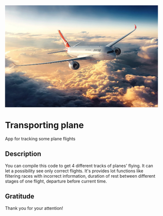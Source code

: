 ![img.png](img.png)
# Transporting plane

App for tracking some plane flights

## Description

You can compile this code to get 4 different tracks of planes' flying. It can let a possibility see only correct flights. It's provides  lot functions like filtering races with incorrect information, duration of rest between different stages of one flight, departure before current time.

## Gratitude

Thank you for your attention!